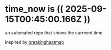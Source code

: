 # time_now is (( 2025-09-15T00:45:00.166Z ))

an automated repo that shows the currnent time

inspired by [breakingheatmap](https://github.com/breakingheatmap/breakingheatmap)